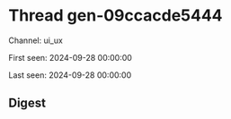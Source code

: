 # Thread gen-09ccacde5444
Channel: ui_ux

First seen: 2024-09-28 00:00:00

Last seen: 2024-09-28 00:00:00

## Digest


